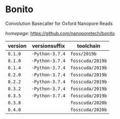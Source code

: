 # Bonito

Convolution Basecaller for Oxford Nanopore Reads

*homepage*: <https://github.com/nanoporetech/bonito>

version | versionsuffix | toolchain
--------|---------------|----------
``0.1.0`` | ``-Python-3.7.4`` | ``foss/2019b``
``0.1.0`` | ``-Python-3.7.4`` | ``fosscuda/2019b``
``0.1.4`` | ``-Python-3.7.4`` | ``fosscuda/2019b``
``0.2.0`` | ``-Python-3.7.4`` | ``fosscuda/2019b``
``0.2.2`` | ``-Python-3.7.4`` | ``fosscuda/2019b``
``0.3.2`` | ``-Python-3.7.4`` | ``fosscuda/2019b``
``0.3.5`` | ``-Python-3.7.4`` | ``fosscuda/2019b``
``0.3.8`` |  | ``fosscuda/2020b``
``0.4.0`` |  | ``fosscuda/2020b``
